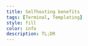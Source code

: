```yaml
---
title: Selfhosting benefits
tags: [Terminal, Templating]
style: fill
color: info
description: TL;DR
---
```


